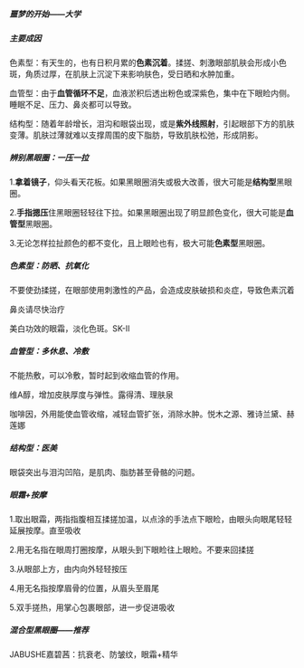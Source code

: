 ##### 噩梦的开始——大学

##### 主要成因

色素型：有天生的，也有日积月累的**色素沉着**。揉搓、刺激眼部肌肤会形成小色斑，角质过厚，在肌肤上沉淀下来影响肤色，受日晒和水肿加重。

血管型：由于**血管循环不足**，血液淤积后透出粉色或深紫色，集中在下眼睑内侧。睡眠不足、压力、鼻炎都可以导致。

结构型：随着年龄增长，泪沟和眼袋出现，或是**紫外线照射**，引起眼部下方的肌肤变薄。肌肤过薄就难以支撑周围的皮下脂肪，导致肌肤松弛，形成阴影。

##### 辨别黑眼圈：一压一拉

1.**拿着镜子**，仰头看天花板。如果黑眼圈消失或极大改善，很大可能是**结构型**黑眼圈。

2.**手指摁压**住黑眼圈轻轻往下拉。如果黑眼圈出现了明显颜色变化，很大可能是**血管型**黑眼圈。

3.无论怎样拉扯颜色的都不变化，且上眼睑也有，极大可能**色素型**黑眼圈。

##### 色素型：防晒、抗氧化

不要使劲揉搓，在眼部使用刺激性的产品，会造成皮肤破损和炎症，导致色素沉着

鼻炎请尽快治疗

美白功效的眼霜，淡化色斑。SK-II

##### 血管型：多休息、冷敷

不能热敷，可以冷敷，暂时起到收缩血管的作用。

维A醇，增加皮肤厚度与弹性。露得清、理肤泉

咖啡因，外用能使血管收缩，减轻血管扩张，消除水肿。悦木之源、雅诗兰黛、赫莲娜

##### 结构型：医美

眼袋突出与泪沟凹陷，是肌肉、脂肪甚至骨骼的问题。

##### 眼霜+按摩

1.取出眼霜，两指指腹相互揉搓加温，以点涂的手法点下眼睑，由眼头向眼尾轻轻延展按摩。直至吸收

2.用无名指在眼周打圈按摩，从眼头到下眼睑往上眼睑。不要来回揉搓

3.从眼部上方，由内向外轻轻按压

4.用无名指按摩眉骨的位置，从眉头至眉尾

5.双手搓热，用掌心包裹眼部，进一步促进吸收

##### 混合型黑眼圈——推荐

JABUSHE嘉碧茜：抗衰老、防皱纹，眼霜+精华
